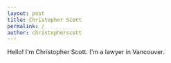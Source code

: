 ```yaml
---
layout: post
title: Christopher Scott
permalink: /
author: christopherscott
---
```


Hello! I'm Christopher Scott. I'm a lawyer in Vancouver.
